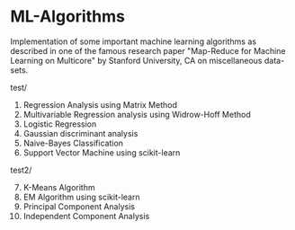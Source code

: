 # ML-Algorithms
Implementation of some important machine learning algorithms as described in one of the famous research paper "Map-Reduce for Machine Learning on Multicore" by Stanford University, CA on miscellaneous data-sets.

test/

1. Regression Analysis using Matrix Method
2. Multivariable Regression analysis using Widrow-Hoff Method
3. Logistic Regression
4. Gaussian discriminant analysis
5. Naive-Bayes Classification
6. Support Vector Machine using scikit-learn

test2/

7. K-Means Algorithm
8. EM Algorithm using scikit-learn
9. Principal Component Analysis
10. Independent Component Analysis
